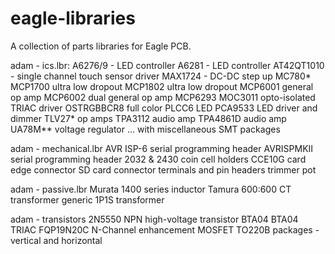 eagle-libraries
===============

A collection of parts libraries for Eagle PCB. 

adam - ics.lbr:
  A6276/9 - LED controller
  A6281 - LED controller
  AT42QT1010  - single channel touch sensor driver
  MAX1724  - DC-DC step up
  MC780*
  MCP1700 ultra low dropout
  MCP1802 ultra low dropout
  MCP6001 general op amp
  MCP6002 dual general op amp
  MCP6293
  MOC3011 opto-isolated TRIAC driver
  OSTRGBBCR8 full color PLCC6 LED
  PCA9533 LED driver and dimmer
  TLV27* op amps
  TPA3112 audio amp
  TPA4861D audio amp
  UA78M** voltage regulator
  ... with miscellaneous SMT packages
  
adam - mechanical.lbr
  AVR ISP-6 serial programming header
  AVRISPMKII serial programming header
  2032 & 2430 coin cell holders
  CCE10G card edge connector
  SD card connector
  terminals and pin headers
  trimmer pot
  
adam - passive.lbr
  Murata 1400 series inductor
  Tamura 600:600 CT transformer
  generic 1P1S transformer

adam - transistors
  2N5550 NPN high-voltage transistor
  BTA04 BTA04 TRIAC
  FQP19N20C N-Channel enhancement MOSFET
  TO220B packages - vertical and horizontal


